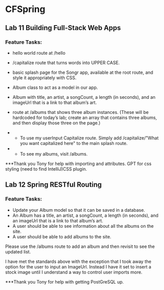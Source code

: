 # CFSpring

## Lab 11 Building Full-Stack Web Apps

### Feature Tasks:


-  hello world route at /hello
- /capitalize route that turns words into UPPER CASE. 
- basic splash page for the Songr app, available at the root route, and style it appropriately with CSS.
- Album class to act as a model in our app.
- Album with title, an artist, a songCount, a length (in seconds), and an imageUrl that is a link to that album’s art.
- route at /albums that shows three album instances. (These will be hardcoded for today’s lab; create an array that contains three albums, and then display those three on the page.)

-  - To use my userInput Capitalize route. Simply add /capitalize/"What you want capitalized here" to the main splash route.
- - To see my albums, visit /albums.

***Thank you Tony for help with importing and attributes. GPT for css styling (need to find IntelliJ)CSS plugin.


## Lab 12 Spring RESTful Routing

### Feature Tasks:


-  Update your Album model so that it can be saved in a database.
- An Album has a title, an artist, a songCount, a length (in seconds), and an imageUrl that is a link to that album’s art.
-  A user should be able to see information about all the albums on the site.
-  A user should be able to add albums to the site.

Please use the /albums route to add an album and then revisit to see the updated list.

I have met the standards above with the exception that I took away the option for the user to input an ImageUrl. Instead
I have it set to insert a stock image until I understand a way to control user imports more.

***Thank you Tony for help with getting PostGreSQL up.
